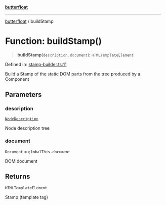 [**butterfloat**](../README.md)

***

[butterfloat](../globals.md) / buildStamp

# Function: buildStamp()

> **buildStamp**(`description`, `document`): `HTMLTemplateElement`

Defined in: [stamp-builder.ts:11](https://github.com/WorldMaker/butterfloat/blob/f0f5f6205e72911354af687f4fb1c543d3ebd586/stamp-builder.ts#L11)

Build a Stamp of the static DOM parts from the tree produced by a Component

## Parameters

### description

[`NodeDescription`](../type-aliases/NodeDescription.md)

Node description tree

### document

`Document` = `globalThis.document`

DOM document

## Returns

`HTMLTemplateElement`

Stamp (template tag)
